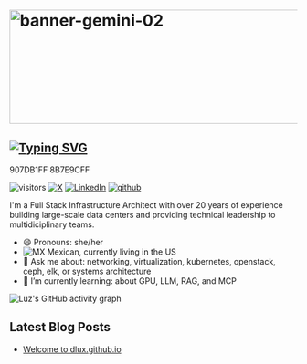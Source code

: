 
# <img width="1024" height="200" alt="banner-gemini-02" src="https://github.com/user-attachments/assets/a4553922-a0e5-40b8-8302-6b14f5b88e8d" />

<!-- https://github.com/DenverCoder1/readme-typing-svg -->
## [![Typing SVG](https://readme-typing-svg.demolab.com?font=Fira+Code&size=32&pause=5000&color=907DB1FF&width=435&lines=Hi+there+👋)](https://git.io/typing-svg)
907DB1FF
8B7E9CFF
<!--# Hi there 👋 -->
<!-- https://github.com/Ileriayo/markdown-badges -->
![visitors](https://visitor-badge.laobi.icu/badge?page_id=dlux/dlux)
[![X](https://img.shields.io/twitter/follow/dlux_cazares)](https://twitter.com/dlux_cazares)
[![LinkedIn](https://img.shields.io/badge/linkedin-%230077B5.svg?logo=linkedin&logoColor=white)](https://www.linkedin.com/in/luz-cazares)
[![github](https://img.shields.io/github/followers/dlux)](https://github.com/dlux?tab=followers)

<!-- https://github.com/anuraghazra/github-readme-stats -->
<!-- other color github_dark or tokyonight -->
<!-- public server https://github-readme-stats.vercel.app
![Luz's GitHub stats](https://github-readme-stats-zeta-orpin-22.vercel.app/api?username=dlux&show_icons=true&count_private=true&rank_icon=github)
![Top Languages](https://github-readme-stats-zeta-orpin-22.vercel.app/api/top-langs/?username=dlux&count_private=true)

<!-- LUZ INTRO -->
I'm a Full Stack Infrastructure Architect with over 20 years of experience building large-scale data centers and providing technical leadership to multidiciplinary teams.

- 😄 Pronouns: she/her
- ![MX](https://raw.githubusercontent.com/stevenrskelton/flag-icon/master/png/16/country-4x3/mx.png) Mexican, currently living in the US
- 💬 Ask me about: networking, virtualization, kubernetes, openstack, ceph, elk, or systems architecture
- 🌱 I’m currently learning: about GPU, LLM, RAG, and MCP

<!-- https://github.com/ashutosh00710/github-readme-activity-graph -->
![Luz's GitHub activity graph](https://github-readme-activity-graph.vercel.app/graph?username=dlux&bg_color=white&hide_border=true)


<!-- https://github.com/gautamkrishnar/blog-post-workflow -->
<!-- TODO move blog posts to gitio -->
## Latest Blog Posts

<!-- BLOG-POST-LIST:START -->
- [Welcome to dlux.github.io](https://dlux.github.io//jekyll/update/2025/08/07/welcome-post1.html)
<!-- BLOG-POST-LIST:END -->
